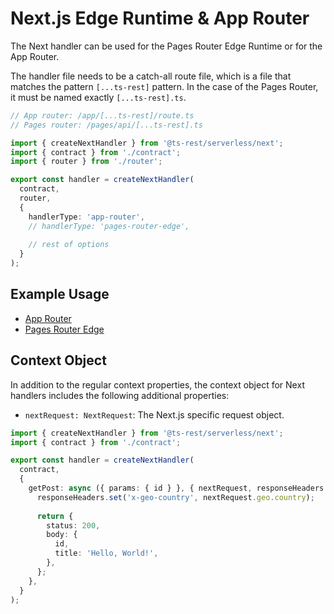 # Next.js Edge Runtime & App Router

The Next handler can be used for the Pages Router Edge Runtime or for the App Router.

The handler file needs to be a catch-all route file, which is a file that matches the pattern `[...ts-rest]` pattern.
In the case of the Pages Router, it must be named exactly `[...ts-rest].ts`.

```typescript
// App router: /app/[...ts-rest]/route.ts
// Pages router: /pages/api/[...ts-rest].ts

import { createNextHandler } from '@ts-rest/serverless/next';
import { contract } from './contract';
import { router } from './router';

export const handler = createNextHandler(
  contract,
  router,
  {
    handlerType: 'app-router',
    // handlerType: 'pages-router-edge',
    
    // rest of options
  }
);
```

## Example Usage

- [App Router](https://github.com/ts-rest/ts-rest/blob/main/apps/example-next/app/api/app-router/%5B...ts-rest%5D/route.ts)
- [Pages Router Edge](https://github.com/ts-rest/ts-rest/blob/main/apps/example-next/pages/api/edge/%5B...ts-rest%5D.ts)

## Context Object

In addition to the regular context properties, the context object for Next handlers includes the following additional properties:

- `nextRequest: NextRequest`: The Next.js specific request object.

```typescript
import { createNextHandler } from '@ts-rest/serverless/next';
import { contract } from './contract';

export const handler = createNextHandler(
  contract,
  {
    getPost: async ({ params: { id } }, { nextRequest, responseHeaders }) => {
      responseHeaders.set('x-geo-country', nextRequest.geo.country);
      
      return {
        status: 200,
        body: {
          id,
          title: 'Hello, World!',
        },
      };
    },
  }
);
```
